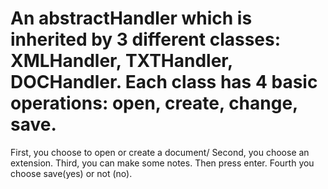 # An abstractHandler which is inherited by 3 different classes: XMLHandler, TXTHandler, DOCHandler. Each class has 4 basic operations: open, create, change, save.
First, you choose to open or create a document/
Second, you choose an extension.
Third, you can make some notes. Then press enter.
Fourth you choose save(yes) or not (no).
